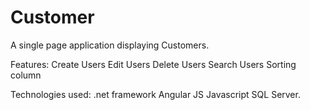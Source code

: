# Customer

A single page application displaying Customers.

Features:
Create Users
Edit Users
Delete Users
Search Users
Sorting column 

Technologies used:
.net framework
Angular JS
Javascript
SQL Server.
